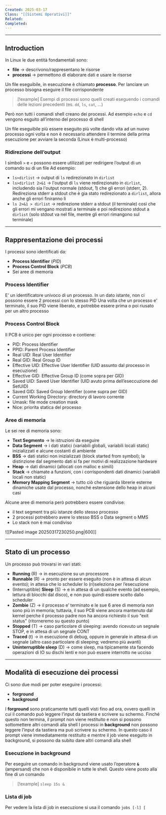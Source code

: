```yaml
---
Created: 2025-03-17
Class: "[[Sistemi Operativi]]"
Related: 
Completed:
---
```

---
## Introduction
In Linux le due entità fondamentali sono:
- **file** → descrivono/rappresentano le risorse
- **processi** → permettono di elaborare dati e usare le risorse

Un file eseguibile, in esecuzione è chiamato **processo**. Per lanciare un processo bisogna eseguire il file corrispondente

>[!example]
>Esempi di processi sono quelli creati eseguendo i comandi delle lezioni precedenti (es. `dd`, `ls`, `cat`, …)

Però non tutti i comandi shell creano dei processi. Ad esempio `echo` e `cd` vengono esguito all’interno del processo di shell

Un file eseguibile più essere eseguito più volte dando vita ad un nuovo processo ogni volta e non è necessario attendere il termine della prima esecuzione per avviare la seconda (Linux è multi-processo)

### Ridirezione dell’output
I simboli `>` e `<` possono essere utilizzati per redirigere l’output di un comando su di un file
Ad esempio:
- `ls>dirlist` → output di `ls` redirezionato in `dirlist`
- `ls>dirlist 2>&1` → l'output di `ls` viene redirezionato in `dirlist`, includendo sia l'output normale (stdout, 1) che gli errori (stderr, 2). Redireziona stderr a stdout che è gia stato redirezionato a `dirlist`, allora anche gli errori finiranno lì
- `ls 2>&1 > dirlist` → redirezione stderr a stdout (il terminale) così che gli errori mi vengano mostrati a terminale e poi redireziono stdout a `dirlist` (solo stdout va nel file, mentre gli errori rimangono sul terminale)

---
## Rappresentazione dei processi
I processi sono identificati da:
- **Process Identifier** (*PID*)
- **Process Control Block** (*PCB*)
- Sei aree di memoria

### Process Identifier
E’ un identificatore univoco di un processo. In un dato istante, non ci possono essere 2 processi con lo stesso PID
Una volta che un processo e’ terminato, il suo PID viene liberato, e potrebbe essere prima o poi riusato per un altro processo

### Process Control Block
Il PCB è unico per ogni processo e contiene:
- PID: Process Identifier
- PPID: Parent Process Identifier
- Real UID: Real User Identifier
- Real GID: Real Group ID
- Effective UID: Effective User Identifier (UID assunto dal processo in esecuzione)
- Effective GID: Effective Group ID (come sopra per GID)
- Saved UID: Saved User Identifier (UID avuto prima dell’eseccuzione del SetUID)
- Saved GID: Saved Group Identifier (come supra per GID)
- Current Working Directory: directory di lavoro corrente
- Umask: file mode creation mask
- Nice: priorita statica del processo

### Aree di memoria
Le sei ree di memoria sono:
- **Text Segmento** → le istruzioni da eseguire
- **Data Segment** → i dati statici (variabili globali, variabili locali static) inizializzati e alcune costanti di ambiente
- **BSS** → dati statici non inizializzati (block started from symbol); la distinzione dal segmento dati si fa per motivi di realizzazione hardware
- **Heap** → dati dinamici (allocati con malloc e simili)
- **Stack** → chiamate a funzioni, con i corrispondenti dati dinamici (variabili locali non static)
- **Memory Mapping Segment** → tutto ciò che riguarda librerie esterne dinamiche usate dal processo, nonché estensione dello heap in alcuni casi

Alcune aree di memoria però potrebbero essere condivise:
- il text segment tra più istanze dello stesso processo
- 2 processi potrebbero avere lo stesso BSS o Data segment o MMS
- Lo stack non è mai condiviso

![[Pasted image 20250317230250.png|600]]

---
## Stato di un processo
Un processo può trovarsi in vari stati:
- **Running** (R) → in esecuzione su un processore
- **Runnable** (R) → pronto per essere eseguito (non è in attesa di alcun evento); in attesa che lo scheduler lo (ri)seleziona per l’esecuzione
- (Interruptible) **Sleep** (S) → e in attesa di un qualche evento (ad esempio, lettura di blocchi dal disco), e non puo quindi essere scelto dallo scheduler
- **Zombie** (Z) → il processo e’ terminato e le sue 6 aree di memoria non sono più in memoria; tuttavia, il suo PCB viene ancora mantenuto dal kernel perche il processo padre non ha ancora richiesto il suo “exit status" (ritorneremo su questo punto)
- **Stopped** (T) → caso particolare di sleeping: avendo ricevuto un segnale STOP, e in attesa di un segnale CONT
- **Traced** (t) → in esecuzione di debug, oppure in generale in attesa di un segnale (altro caso particolare di sleeping; vedremo più avanti)
- **Uninterruptible sleep** (D) → come sleep, ma tipicamente sta facendo operazioni di IO su dischi lenti e non può essere interrotto ne ucciso

---
## Modalità di esecuzione dei processi
Ci sono due modi per poter eseguire i processi:
- **forground**
- **background**

I **forground** sono praticamente tutti quelli visti fino ad ora, ovvero quelli in cui il comando può leggere l’input da tastiera e scrivere su schermo. Finché questo non termina, il prompt non viene restituito e non si possono sottomettere altri comandi alla shell
I processi in **background** non possono leggere l’input da tastiera ma può scrivere su schermo. In questo caso il prompt viene immediatamente restituito e mentre il job viene eseguito in background, si possono da subito dare altri comandi alla shell

### Esecuzione in background
Per eseguire un comando in background viene usato l’operatore **`&`** (ampersand) che non è disponibile in tutte le shell. Questo viene posto alla fine di un comando

>[!example] `sleep 15s &`

### Lista di job
Per vedere la lista di job in esecuzione si usa il comando `jobs [-l] [`